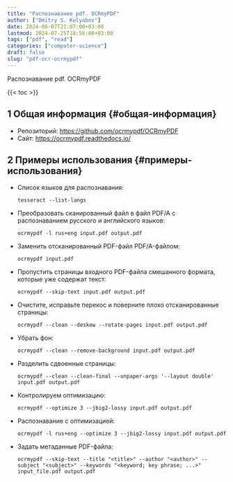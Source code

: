 ```yaml
---
title: "Распознавание pdf. OCRmyPDF"
author: ["Dmitry S. Kulyabov"]
date: 2024-06-07T21:07:00+03:00
lastmod: 2024-07-25T18:56:00+03:00
tags: ["pdf", "read"]
categories: ["computer-science"]
draft: false
slug: "pdf-ocr-ocrmypdf"
---
```


Распознавание pdf. OCRmyPDF

<!--more-->

{{< toc >}}


## <span class="section-num">1</span> Общая информация {#общая-информация}

-   Репозиторий: <https://github.com/ocrmypdf/OCRmyPDF>
-   Сайт: <https://ocrmypdf.readthedocs.io/>


## <span class="section-num">2</span> Примеры использования {#примеры-использования}

-   Список языков для распознавания:
    ```shell
    tesseract --list-langs
    ```
-   Преобразовать сканированный файл в файл PDF/A с распознаванием русского и английского языков:
    ```shell
    ocrmypdf -l rus+eng input.pdf output.pdf
    ```
-   Заменить отсканированный PDF-файл PDF/A-файлом:
    ```shell
    ocrmypdf input.pdf
    ```
-   Пропустить страницы входного PDF-файла смешанного формата, которые уже содержат текст:
    ```shell
    ocrmypdf --skip-text input.pdf output.pdf
    ```
-   Очистите, исправьте перекос и поверните плохо отсканированные страницы:
    ```shell
    ocrmypdf --clean --deskew --rotate-pages input.pdf output.pdf
    ```
-   Убрать фон:
    ```shell
    ocrmypdf --clean --remove-background input.pdf output.pdf
    ```
-   Разделить сдвоенные страницы:
    ```shell
    ocrmypdf --clean --clean-final --unpaper-args '--layout double' input.pdf output.pdf
    ```
-   Контролируем оптимизацию:
    ```shell
    ocrmypdf --optimize 3 --jbig2-lossy input.pdf output.pdf
    ```
-   Распознавание с оптимизацией:
    ```shell
    ocrmypdf -l rus+eng --optimize 3 --jbig2-lossy input.pdf output.pdf
    ```

-   Задать метаданные PDF-файла:
    ```shell
    ocrmypdf --skip-text --title "<title>" --author "<author>" --subject "<subject>" --keywords "<keyword; key phrase; ...>" input_file.pdf output.pdf
    ```
